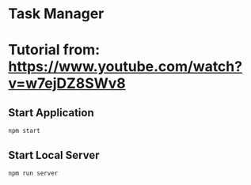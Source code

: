 # Task Manager
# Tutorial from: https://www.youtube.com/watch?v=w7ejDZ8SWv8

## Start Application
`npm start`

## Start Local Server
`npm run server`